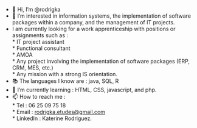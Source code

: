 - 👋 Hi, I’m @rodrigka
- 👀 I’m interested in information systems, the implementation of software packages within a company, and the management of IT projects.
- I am currently looking for a work apprenticeship with positions or assignments such as :  
      * IT project assistant  
      * Functional consultant  
      * AMOA   
      * Any project involving the implementation of software packages (ERP, CRM, MES, etc.)  
      * Any mission with a strong IS orientation.  
- 📚 The languages I know are : java, SQL, R  
- 🌱 I’m currently learning : HTML, CSS, javascript, and php.
- 📫 How to reach me :  
      * Tel : 06 25 09 75 18  
      * Email : rodrigka.etudes@gmail.com  
      * LinkedIn : Katerine Rodriguez.  
      

<!---
rodrigka/rodrigka is a ✨ special ✨ repository because its `README.md` (this file) appears on your GitHub profile.
You can click the Preview link to take a look at your changes.
--->

